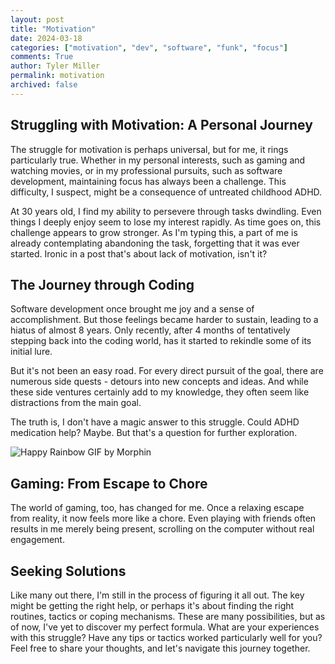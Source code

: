 ```yaml
---
layout: post
title: "Motivation"
date: 2024-03-18
categories: ["motivation", "dev", "software", "funk", "focus"]
comments: True
author: Tyler Miller
permalink: motivation
archived: false
---
```


## Struggling with Motivation: A Personal Journey

The struggle for motivation is perhaps universal, but for me, it rings particularly true. Whether in my personal interests, such as gaming and watching movies, or in my professional pursuits, such as software development, maintaining focus has always been a challenge. This difficulty, I suspect, might be a consequence of untreated childhood ADHD.

At 30 years old, I find my ability to persevere through tasks dwindling. Even things I deeply enjoy seem to lose my interest rapidly. As time goes on, this challenge appears to grow stronger. As I'm typing this, a part of me is already contemplating abandoning the task, forgetting that it was ever started. Ironic in a post that's about lack of motivation, isn't it?

## The Journey through Coding

Software development once brought me joy and a sense of accomplishment. But those feelings became harder to sustain, leading to a hiatus of almost 8 years. Only recently, after 4 months of tentatively stepping back into the coding world, has it started to rekindle some of its initial lure.

But it's not been an easy road. For every direct pursuit of the goal, there are numerous side quests - detours into new concepts and ideas. And while these side ventures certainly add to my knowledge, they often seem like distractions from the main goal.

The truth is, I don't have a magic answer to this struggle. Could ADHD medication help? Maybe. But that's a question for further exploration.

![Happy Rainbow GIF by Morphin](https://media3.giphy.com/media/Ri7d8I18cto2jufOKc/giphy.gif)

## Gaming: From Escape to Chore

The world of gaming, too, has changed for me. Once a relaxing escape from reality, it now feels more like a chore. Even playing with friends often results in me merely being present, scrolling on the computer without real engagement.

## Seeking Solutions

Like many out there, I'm still in the process of figuring it all out. The key might be getting the right help, or perhaps it's about finding the right routines, tactics or coping mechanisms. These are many possibilities, but as of now, I've yet to discover my perfect formula.
What are your experiences with this struggle? Have any tips or tactics worked particularly well for you? Feel free to share your thoughts, and let's navigate this journey together.
